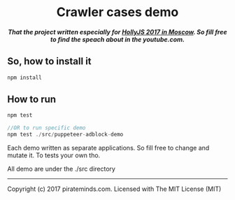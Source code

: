 <h1 align="center">Crawler cases demo</h1>

<h5 align="center">That the project written especially for <a href="https://holyjs-moscow.ru/">HollyJS 2017 in Moscow</a>. So fill free to find the speach about in the youtube.com.</h5>

## So, how to install it

```javascript
npm install
```

## How to run

```javascript
npm test

//OR to run specific demo
npm test ./src/puppeteer-adblock-demo
```

Each demo written as separate applications. So fill free to change and mutate it. To tests your own tho.

All demo are under the ./src directory

---
Copyright (c) 2017 pirateminds.com. Licensed with The MIT License (MIT)
